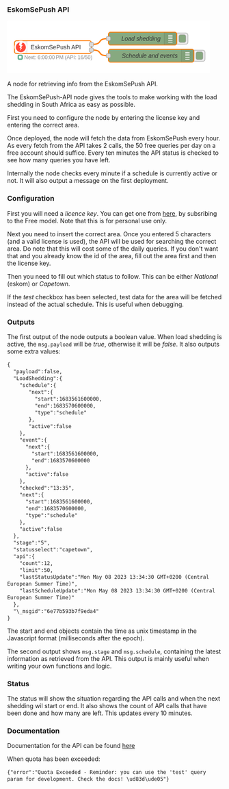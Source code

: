 ### EskomSePush API

![EskomsePush API](img/eskomsepush-flow.png)

A node for retrieving info from the EskomSePush API.

The EskomSePush-API node gives the tools to make working with the load shedding in South Africa as easy as possible.

First you need to configure the node by entering the license key and entering the correct area.

Once deployed, the node will fetch the data from EskomSePush every hour. As every fetch from the API takes 2 calls, the 50 free queries per day on a free account should suffice. Every ten minutes the API status is checked to see how many queries you have left.

Internally the node checks every minute if a schedule is currently active or not. It will also output a message on the first deployment.

### Configuration

First you will need a _licence key_. You can get one from [here](https://eskomsepush.gumroad.com/l/api), by subsribing to the Free model. Note that this is for personal use only.

Next you need to insert the correct area. Once you entered 5 characters (and a valid license is used), the API will be used for searching the correct area. Do note that this will cost some of the daily queries. If you don't want that and you already know the id of the area, fill out the area first and then the license key.

Then you need to fill out which status to follow. This can be either _National_ (eskom) or _Capetown_.

If the _test_ checkbox has been selected, test data for the area will be fetched instead of the actual schedule. This is useful when debugging.

### Outputs

The first output of the node outputs a boolean value. When load shedding is active, the `msg.payload` will be _true_, otherwise it will be _false_. It also outputs some extra values:  
```
{
  "payload":false,
  "LoadShedding":{
    "schedule":{
       "next":{
         "start":1683561600000,
         "end":1683570600000,
         "type":"schedule"
       },
       "active":false
    },
    "event":{
      "next":{
        "start":1683561600000,
        "end":1683570600000
      },
      "active":false
    },
    "checked":"13:35",
    "next":{
      "start":1683561600000,
      "end":1683570600000,
      "type":"schedule"
    },
    "active":false
  },
  "stage":"5",
  "statusselect":"capetown",
  "api":{
    "count":12,
    "limit":50,
    "lastStatusUpdate":"Mon May 08 2023 13:34:30 GMT+0200 (Central European Summer Time)",
    "lastScheduleUpdate":"Mon May 08 2023 13:34:30 GMT+0200 (Central European Summer Time)"
  },
  "\_msgid":"6e77b593b7f9eda4"
}
```

The start and end objects contain the time as unix timestamp in the Javascript format (milliseconds after the epoch).

The second output shows `msg.stage` and `msg.schedule`, containing the latest information as retrieved from the API. This output is mainly useful when writing your own functions and logic.

### Status

The status will show the situation regarding the API calls and when the next
shedding wil start or end.  It also shows the count of API calls that have been
done and how many are left. This updates every 10 minutes.


### Documentation

Documentation for the API can be found [here](https://documenter.getpostman.com/view/1296288/UzQuNk3E)

When quota has been exceeded:
```
{"error":"Quota Exceeded - Reminder: you can use the 'test' query param for development. Check the docs! \ud83d\ude05"}
```
